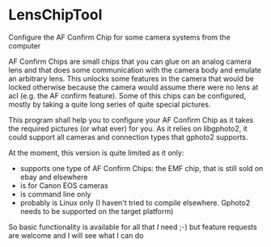 LensChipTool
============

Configure the AF Confirm Chip for some camera systems from the computer

AF Confirm Chips are small chips that you can glue on an analog camera lens and that does some communication with the camera body and emulate an arbitrary lens. This unlocks some features in the camera that would be locked otherwise because the camera would assume there were no lens at acl (e.g. the AF confirm feature).
Some of this chips can be configured, mostly by taking a quite long series of quite special pictures.

This program shall help you to configure your AF Confirm Chip as it takes the required pictures (or what ever) for you. As it relies on libgphoto2, it could support all cameras and connection types that gphoto2 supports.

At the moment, this version is quite limited as it only:
- supports one type of AF Confirm Chips: the EMF chip, that is still sold on ebay and elsewhere
- is for Canon EOS cameras
- is command line only
- probably is Linux only (I haven't tried to compile elsewhere. Gphoto2 needs to be supported on the target platform)

So basic functionality is available for all that *I* need ;-) but feature requests are welcome and I will see what I can do
